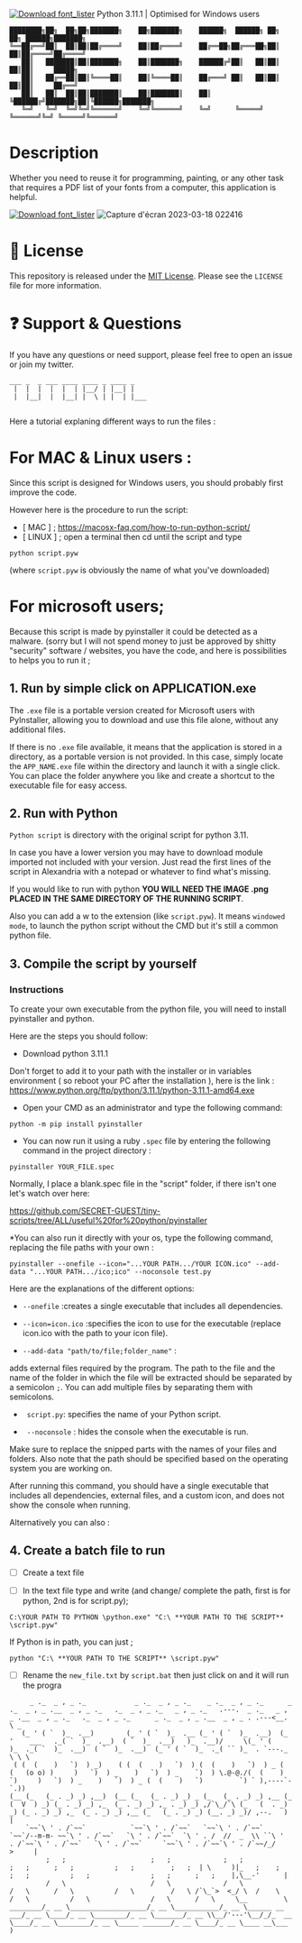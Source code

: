 [![Download font_lister](https://img.shields.io/sourceforge/dt/font-lister.svg)](https://sourceforge.net/projects/font-lister/files/latest/download) 
Python 3.11.1 | Optimised for Windows users

```
████████╗██╗  ██╗██╗███████╗    ██╗███████╗    ██████╗  ██████╗ ██╗     ██╗ ██████╗███████╗
╚══██╔══╝██║  ██║██║██╔════╝    ██║██╔════╝    ██╔══██╗██╔═══██╗██║     ██║██╔════╝██╔════╝
   ██║   ███████║██║███████╗    ██║███████╗    ██████╔╝██║   ██║██║     ██║██║     █████╗  
   ██║   ██╔══██║██║╚════██║    ██║╚════██║    ██╔═══╝ ██║   ██║██║     ██║██║     ██╔══╝  
   ██║   ██║  ██║██║███████║    ██║███████║    ██║     ╚██████╔╝███████╗██║╚██████╗███████╗
   ╚═╝   ╚═╝  ╚═╝╚═╝╚══════╝    ╚═╝╚══════╝    ╚═╝      ╚═════╝ ╚══════╝╚═╝ ╚═════╝╚══════╝
```


# Description

Whether you need to reuse it for programming, painting, or any other task that requires a PDF list of your fonts from a computer, this application is helpful.

[![Download font_lister](https://a.fsdn.com/con/app/sf-download-button)](https://sourceforge.net/projects/font-lister/files/latest/download)
![Capture d'écran 2023-03-18 022416](https://user-images.githubusercontent.com/92639080/226077059-ae75637e-5aad-4e02-944b-92f4ca3ba624.png)




# :scroll: License

This repository is released under the [MIT License](LICENSE). Please see the `LICENSE` file for more information.

# :question: Support & Questions

If you have any questions or need support, please feel free to open an issue or join my twitter.



```
___ _  _ ___ ____ ____ _ ____ _    
 |  |  |  |  |  | |__/ | |__| |    
 |  |__|  |  |__| |  \ | |  | |___ 
                                   
```

Here a tutorial explaning different ways to run the files :


# For **MAC** & **Linux** users :

Since this script is designed for Windows users, you should probably first improve the code.

However here is the procedure to run the script:

* [ MAC ] ; https://macosx-faq.com/how-to-run-python-script/
* [ LINUX ] ; open a terminal then cd until the script and type

```
python script.pyw
```
(where `script.pyw` is obviously the name of what you've downloaded)


# For microsoft users;

Because this script is made by pyinstaller it could be detected as a malware. (sorry but I will not spend money to just be approved by shitty "security" software / websites, you have the code, and here is possibilities to helps you to run it ;


## 1. Run by simple click on APPLICATION.exe

The `.exe` file is a portable version created for Microsoft users with PyInstaller, allowing you to download and use this file alone, without any additional files.

If there is no `.exe` file available, it means that the application is stored in a directory, as a portable version is not provided. In this case, simply locate the `APP_NAME.exe` file within the directory and launch it with a single click. You can place the folder anywhere you like and create a shortcut to the executable file for easy access.


## 2. Run with Python

`Python script` is directory with the original script for python 3.11. 

In case you have a lower version you may have to download module imported not included with your version. 
Just read the first lines of the script in Alexandria with a notepad or whatever to find what's missing.

If you would like to run with python **YOU WILL NEED THE IMAGE .png PLACED IN THE SAME DIRECTORY OF THE RUNNING SCRIPT**.

Also you can add a w to the extension (like `script.pyw`). It means `windowed mode`, to launch the python script without the CMD but it's still a common python file.


## 3. Compile the script by yourself 

### Instructions 

To create your own executable from the python file, you will need to install pyinstaller and python. 

Here are the steps you should follow:

* Download python 3.11.1

Don't forget to add it to your path with the installer or in variables environment ( so reboot your PC after the installation ), here is the link : https://www.python.org/ftp/python/3.11.1/python-3.11.1-amd64.exe

* Open your CMD as an administrator and type the following command:

```
python -m pip install pyinstaller
```

* You can now run it using a ruby `.spec` file by entering the following command in the project directory : 
```
pyinstaller YOUR_FILE.spec

```
Normally, I place a blank.spec file in the "script" folder, if there isn't one let's watch over here:

https://github.com/SECRET-GUEST/tiny-scripts/tree/ALL/useful%20for%20python/pyinstaller

*You can also run it directly with your os, type the following command, replacing the file paths with your own :

```
pyinstaller --onefile --icon="...YOUR PATH.../YOUR ICON.ico" --add-data "...YOUR PATH.../ico;ico" --noconsole test.py

```

Here are the explanations of the different options:

- `--onefile` :creates a single executable that includes all dependencies.

- `--icon=icon.ico` :specifies the icon to use for the executable (replace icon.ico with the path to your icon file).

- `--add-data "path/to/file;folder_name"` :

adds external files required by the program. The path to the file and the name of the folder in which the file will be extracted should be separated by a semicolon `;`. You can add multiple files by separating them with semicolons.

- ` script.py`: specifies the name of your Python script.

- ` --noconsole` : hides the console when the executable is run.


Make sure to replace the snipped parts with the names of your files and folders. Also note that the path should be specified based on the operating system you are working on.

After running this command, you should have a single executable that includes all dependencies, external files, and a custom icon, and does not show the console when running.

Alternatively you can also :

## 4. Create a batch file to run 

- [ ] Create a text file

- [ ] In the text file type and write (and change/ complete the path, first is for python, 2nd is for script.py);

```
C:\YOUR PATH TO PYTHON \python.exe" "C:\ **YOUR PATH TO THE SCRIPT** \script.pyw"
```

If Python is in path, you can just ; 

```
python "C:\ **YOUR PATH TO THE SCRIPT** \script.pyw"
```

- [ ] Rename the `new_file.txt` by `script.bat` then just click on and it will run the progra

```
     _ ._  _ , _ ._            _ ._  _ , _ ._    _ ._  _ , _ ._      _ ._  _ , _ .__  _ , _ ._   ._  _ , _ ._   _ , _ ._   .---.  _ ._   _ , _ .__  _ , _ ._   ._  _ , _ ._      _ ._  _ , _ .__  _ , _ . .---<__. \ _
   (_ ' ( `  )_  .__)        (_ ' ( `  )_  .__ (_ ' ( `  )_  .__)  (_ '    ___   ._( `  )_  .__)  ( `  )_  .__)   )_  .__)/     \(_ ' (    )_  ._( `  )_  .__)  ( `  )_  .__)  (_ ' ( `  )_  ._( `` )_  . `---._  \ \ \
 ( (  (    )   `)  ) _)    ( (  (    )   `)  ) (  (    )   `)  ) _ (  (   (o o) )     )   `)  ) _    )   `)  ) _    `)  ) \.@-@./(  (    )   `)     )   `)  ) _    )   `)  ) _ (  (    )   `)         `) ` ),----`- `.))  
(__ (_   (_ . _) _) ,__)  (__ (_   (_ . _) _) _ (_   (_ . _) _) ,__ (_   (  V  ) _) (_ . _) _) ,_  (_ . _) _) ,_ . _) _) ,/`\_/`\ (_   (  . _) _) (_ . _) _) ,_  (_ . _) _) ,__ (_   (_ . _) _) (__. _) _)/ ,--.   )  |
    `~~`\ ' . /`~~`           `~~`\ ' . /`~~`   `~~`\ ' . /`~~`     `~~`/--m-m- ~~`\ ' . /`~~`   `\ ' . /`~~`  `\ ' . /  //  _  \\ ``\ '  . /`~~`\ ' . /`~~`   `\ ' . /`~~`     `~~`\ ' . /`~~`\ ' . /`~~/_/    >     |
         ;   ;                     ;   ;             ;   ;               ;   ;      ;   ;          ;   ;         ;   ;  | \     )|_   ;    ;      ;   ;          ;   ;               ;   ;      ;   ;    |,\__-'      |
         /   \                     /   \             /   \               /   \      /   \          /   \         /   \ /`\_`>  <_/ \  /    \      /   \          /   \               /   \      /   \     \__         \
________/_ __ \___________________/_ __ \___________/_ __ \______ __ ___/_ __ \____/_ __ \________/_ __ \_______/_ __ \\__/'---'\__/_/_  __ \____/_ __ \________/_ __ \_____ _______/_ __ \____/_ __ \____ __\___      )
```
